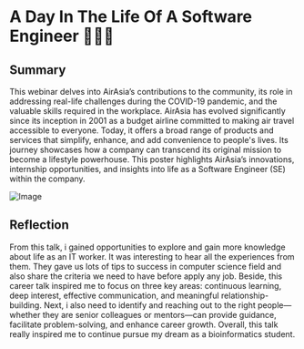 #   A Day In The Life Of A Software Engineer 👨🏻‍💻

##  Summary
This webinar delves into AirAsia’s contributions to the community, its role in addressing real-life challenges during the COVID-19 pandemic, and the valuable skills required in the workplace. AirAsia has evolved significantly since its inception in 2001 as a budget airline committed to making air travel accessible to everyone. Today, it offers a broad range of products and services that simplify, enhance, and add convenience to people's lives. Its journey showcases how a company can transcend its original mission to become a lifestyle powerhouse. This poster highlights AirAsia’s innovations, internship opportunities, and insights into life as a Software Engineer (SE) within the company. 


![Image](https://github.com/user-attachments/assets/b357a002-6885-4a7a-9e51-04617b110850)


## Reflection
From this talk, i gained opportunities to explore and gain more knowledge about life as an IT worker. It was interesting to hear all the experiences from them. They gave us lots of tips to success in computer science field and also share the criteria we need to have before apply any job. Beside, this career talk inspired me to focus on three key areas: continuous learning, deep interest, effective communication, and meaningful relationship-building. Next, i also need to identify and reaching out to the right people—whether they are senior colleagues or mentors—can provide guidance, facilitate problem-solving, and enhance career growth. Overall, this talk really inspired me to continue pursue my dream as a bioinformatics student.  
